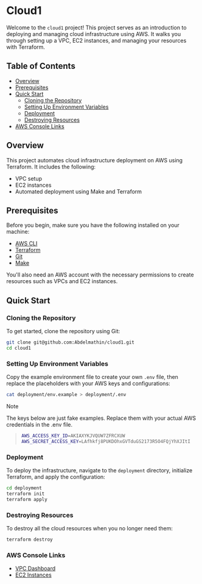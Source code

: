 # Cloud1

Welcome to the `cloud1` project! This project serves as an introduction to deploying and managing cloud infrastructure using AWS. It walks you through setting up a VPC, EC2 instances, and managing your resources with Terraform.

## Table of Contents
- [Overview](#overview)
- [Prerequisites](#prerequisites)
- [Quick Start](#quick-start)
  - [Cloning the Repository](#cloning-the-repository)
  - [Setting Up Environment Variables](#setting-up-environment-variables)
  - [Deployment](#deployment)
  - [Destroying Resources](#destroying-resources)
- [AWS Console Links](#aws-console-links)

## Overview

This project automates cloud infrastructure deployment on AWS using Terraform. It includes the following:
- VPC setup
- EC2 instances
- Automated deployment using Make and Terraform

## Prerequisites

Before you begin, make sure you have the following installed on your machine:
- [AWS CLI](https://aws.amazon.com/cli/)
- [Terraform](https://www.terraform.io/)
- [Git](https://git-scm.com/)
- [Make](https://www.gnu.org/software/make/)

You'll also need an AWS account with the necessary permissions to create resources such as VPCs and EC2 instances.

## Quick Start

### Cloning the Repository

To get started, clone the repository using Git:

```bash
git clone git@github.com:Abdelmathin/cloud1.git
cd cloud1
```

### Setting Up Environment Variables

Copy the example environment file to create your own `.env` file, then replace the placeholders with your AWS keys and configurations:

```bash
cat deployment/env.example > deployment/.env
```

> [!NOTE]  
> The keys below are just fake examples. Replace them with your actual AWS credentials in the .env file.

> ```bash
> AWS_ACCESS_KEY_ID=AKIAXYKJVQUW7ZFRCXUW
> AWS_SECRET_ACCESS_KEY=LAfhkfj8PUKDOhxGVTduGS2173R5O4FQjYhXJItI
> ```

### Deployment

To deploy the infrastructure, navigate to the `deployment` directory, initialize Terraform, and apply the configuration:

```bash
cd deployment
terraform init
terraform apply
```

### Destroying Resources

To destroy all the cloud resources when you no longer need them:

```bash
terraform destroy
```

### AWS Console Links

- [VPC Dashboard](https://us-west-2.console.aws.amazon.com/vpcconsole/home?region=us-west-2#Home)
- [EC2 Instances](https://us-west-2.console.aws.amazon.com/ec2/home?region=us-west-2#Instances:instanceState=running)



<!--
# cloud1
This project is an introduction to cloud servers

## VPC dashboard

https://us-west-2.console.aws.amazon.com/vpcconsole/home?region=us-west-2#Home:

## Instances

https://us-west-2.console.aws.amazon.com/ec2/home?region=us-west-2#Instances:instanceState=running

## Get Started:

```bash
git clone git@github.com:Abdelmathin/cloud1.git
```

```bash
cd cloud1
```

```bash
cat deployment/env.example > deployment/.env # dir hna l keys dyawlk
```

```bash
make
```

## apply:

```bash
cd deployment
```

```bash
terraform init
```

```bash
terraform apply
```

## destroy:

```bash
terraform destroy
```
-->



